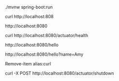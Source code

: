 ./mvnw spring-boot:run

curl http://localhost:808

http://localhost:8080

curl http://localhost:8080/actuator/health

http://localhost:8080/hello

http://localhost:8080/hello?name=Amy

Remove-item alias:curl 

curl -X POST http://localhost:8080/actuator/shutdown
